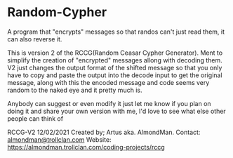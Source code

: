 # Random-Cypher
A program that "encrypts" messages so that randos can't just read them, it can also reverse it.

This is version 2 of the RCCG(Random Ceasar Cypher Generator). Ment to simplify the creation of "encrypted" messages allong with decoding them.
V2 just changes the output format of the shifted message so that you only have to copy and paste the output into the decode input to get the original message,
along with this the encoded message and code seems very random to the naked eye and it pretty much is.

Anybody can suggest or even modify it just let me know if you plan on doing it and share your own version with me, I'd love to see what else other people can think of

RCCG-V2 12/02/2021 Created by; Artus aka. AlmondMan. Contact: almondman@trollclan.com Website: https://almondman.trollclan.com/coding-projects/rccg
